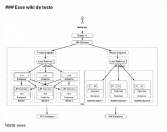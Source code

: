 **### Esse wiki de teste**
![teste](https://github.com/SilvioCristiano/lei-front-end/blob/master/Screenshot_44.png)
teste
`eeee`
